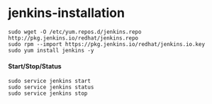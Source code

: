 # jenkins-installation


```
sudo wget -O /etc/yum.repos.d/jenkins.repo http://pkg.jenkins.io/redhat/jenkins.repo
sudo rpm --import https://pkg.jenkins.io/redhat/jenkins.io.key
sudo yum install jenkins -y
```

#### Start/Stop/Status
```
sudo service jenkins start
sudo service jenkins status
sudo service jenkins stop
```
